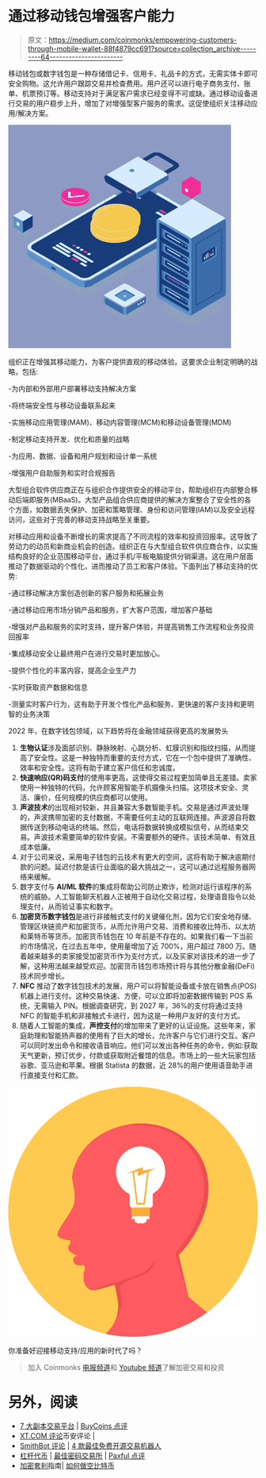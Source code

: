 # 通过移动钱包增强客户能力

> 原文：<https://medium.com/coinmonks/empowering-customers-through-mobile-wallet-88f4879cc691?source=collection_archive---------64----------------------->

移动钱包或数字钱包是一种存储借记卡、信用卡、礼品卡的方式，无需实体卡即可安全购物。这允许用户跟踪交易并检查费用。用户还可以进行电子商务支付、账单、机票预订等。移动支持对于满足客户需求已经变得不可或缺。通过移动设备进行交易的用户稳步上升，增加了对增强型客户服务的需求。这促使组织关注移动应用/解决方案。

![](img/876882518fceb083585337e4cecba9d7.png)

组织正在增强其移动能力，为客户提供直观的移动体验。这要求企业制定明确的战略，包括:

-为内部和外部用户部署移动支持解决方案

-将终端安全性与移动设备联系起来

-实施移动应用管理(MAM)、移动内容管理(MCM)和移动设备管理(MDM)

-制定移动支持开发、优化和质量的战略

-为应用、数据、设备和用户规划和设计单一系统

-增强用户自助服务和实时合规报告

大型组合软件供应商正在与组织合作提供安全的移动平台，帮助组织在内部整合移动后端即服务(MBaaS)。大型产品组合供应商提供的解决方案整合了安全性的各个方面，如数据丢失保护、加密和策略管理、身份和访问管理(IAM)以及安全远程访问，这些对于完善的移动支持战略至关重要。

对移动应用和设备不断增长的需求提高了不同流程的效率和投资回报率。这导致了劳动力的动员和新商业机会的创造。组织正在与大型组合软件供应商合作，以实施结构良好的企业范围移动平台，通过手机/平板电脑提供分销渠道。这在用户层面推动了数据驱动的个性化，进而推动了员工和客户体验。下面列出了移动支持的优势:

-通过移动解决方案创造创新的客户服务和拓展业务

-通过移动应用市场分销产品和服务，扩大客户范围，增加客户基础

-增强对产品和服务的实时支持，提升客户体验，并提高销售工作流程和业务投资回报率

-集成移动安全让最终用户在进行交易时更加放心。

-提供个性化的丰富内容，提高企业生产力

-实时获取资产数据和信息

-测量实时客户行为，这有助于开发个性化产品和服务、更快速的客户支持和更明智的业务决策

2022 年，在数字钱包领域，以下趋势将在金融领域获得更高的发展势头

1.  **生物认证**涉及面部识别、静脉映射、心跳分析、虹膜识别和指纹扫描，从而提高了安全性。这是一种独特而重要的支付方式，它在一个包中提供了准确性、效率和安全性。这将有助于建立客户信任和忠诚度。
2.  **快速响应(QR)码支付**的使用率更高，这使得交易过程更加简单且无差错。卖家使用一种独特的代码，允许顾客用智能手机摄像头扫描。这项技术安全、灵活、廉价，任何规模的供应商都可以使用。
3.  **声波技术**的出现相对较新，并且兼容大多数智能手机。交易是通过声波处理的，声波携带加密的支付数据，不需要任何主动的互联网连接。声波源自将数据传送到移动电话的终端。然后，电话将数据转换成模拟信号，从而结束交易。声波技术需要简单的软件安装。不需要额外的硬件。该技术简单、有效且成本低廉。
4.  对于公司来说，采用电子钱包的云技术有更大的空间，这将有助于解决逾期付款的问题。延迟付款是该行业面临的最大挑战之一，这可以通过远程服务器网络来缓解。
5.  数字支付与 **AI/ML 软件**的集成将帮助公司防止欺诈，检测对运行该程序的系统的威胁。人工智能聊天机器人正被用于自动化交易过程，处理语音指令以处理支付，从而验证事实和数字。
6.  **加密货币数字钱包**是进行非接触式支付的关键催化剂，因为它们安全地存储、管理区块链资产和加密货币，从而允许用户交易、消费和接收比特币、以太坊和莱特币等货币。加密货币钱包在 10 年前是不存在的。如果我们看一下当前的市场情况，在过去五年中，使用量增加了近 700%，用户超过 7800 万。随着越来越多的卖家接受加密货币作为支付方式，以及买家对该技术的进一步了解，这种用法越来越受欢迎。加密货币钱包市场预计将与其他分散金融(DeFi)技术同步增长。
7.  **NFC** 推动了数字钱包技术的发展，用户可以将智能设备或卡放在销售点(POS)机器上进行支付。这种交易快速、方便，可以立即将加密数据传输到 POS 系统，无需输入 PIN。根据调查研究，到 2027 年，36%的支付将通过支持 NFC 的智能手机和非接触式卡进行，因为这是一种用户友好的支付方式。
8.  随着人工智能的集成，**声控支付**的增加带来了更好的认证设施。这些年来，家庭助理和智能扬声器的使用有了巨大的增长，允许客户与它们进行交互。客户可以同时发出命令和接收语音响应。他们可以发出各种任务的命令，例如:获取天气更新，预订优步，付款或获取附近餐馆的信息。市场上的一些大玩家包括谷歌、亚马逊和苹果。根据 Statista 的数据，近 28%的用户使用语音助手进行直接支付和汇款。

![](img/d8c24811f8c33fa8bcb722517d47435a.png)

你准备好迎接移动支持/应用的新时代了吗？

> 加入 Coinmonks [电报频道](https://t.me/coincodecap)和 [Youtube 频道](https://www.youtube.com/c/coinmonks/videos)了解加密交易和投资

# 另外，阅读

*   [7 大副本交易平台](https://coincodecap.com/copy-trading-platforms) | [BuyCoins 点评](https://coincodecap.com/buycoins-review)
*   [XT.COM 评论](https://coincodecap.com/profittradingapp-for-binance)币安评论 |
*   [SmithBot 评论](https://coincodecap.com/smithbot-review) | [4 款最佳免费开源交易机器人](https://coincodecap.com/free-open-source-trading-bots)
*   [杠杆代币](/coinmonks/leveraged-token-3f5257808b22) | [最佳密码交易所](/coinmonks/crypto-exchange-dd2f9d6f3769) | [Paxful 点评](/coinmonks/paxful-review-4daf2354ab70)
*   [加密套利](/coinmonks/crypto-arbitrage-guide-how-to-make-money-as-a-beginner-62bfe5c868f6)指南| [如何做空比特币](/coinmonks/how-to-short-bitcoin-568a2d0b4ae5)
